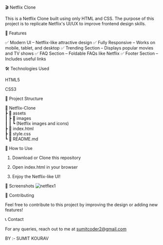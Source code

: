 🎬 Netflix Clone

This is a Netflix Clone built using only HTML and CSS. The purpose of this project is to replicate Netflix's UI/UX to improve frontend design skills.

🚀 Features

✅ Modern UI – Netflix-like attractive design
✅ Fully Responsive – Works on mobile, tablet, and desktop
✅ Trending Section – Displays popular movies and TV shows
✅ FAQ Section – Foldable FAQs like Netflix
✅ Footer Section – Includes useful links

🛠 Technologies Used

HTML5

CSS3


📂 Project Structure

📁 Netflix-Clone  
 ┣ 📂 assets  
 ┃ ┣ 📂 images  
 ┃ ┃ ┗ (Netflix images and icons)  
 ┣ 📜 index.html  
 ┣ 📜 style.css  
 ┗ 📜 README.md

🎯 How to Use

1. Download or Clone this repository


2. Open index.html in your browser


3. Enjoy the Netflix-like UI!



📸 Screenshots
![netflex1](https://github.com/user-attachments/assets/3ef13588-305a-43cb-86bd-e9d489d5ab25)





📌 Contributing

Feel free to contribute to this project by improving the design or adding new features!

📞 Contact

For any queries, reach out to me at 
sumitcoder2@gmail.com

BY :- SUMIT KOURAV

